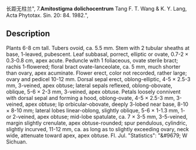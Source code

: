 长距无柱兰",
7.**Amitostigma dolichocentrum** Tang F. T. Wang & K. Y. Lang, Acta Phytotax. Sin. 20: 84. 1982.",

## Description
Plants 6-8 cm tall. Tubers ovoid, ca. 5.5 mm. Stem with 2 tubular sheaths at base, 1-leaved, pubescent. Leaf subbasal, porrect, elliptic or ovate, 0.7-2 × 0.3-0.8 cm, apex acute. Peduncle with 1 foliaceous, ovate sterile bract; rachis 1-flowered; floral bract ovate-lanceolate, ca. 5 mm, much shorter than ovary, apex acuminate. Flower erect, color not recorded, rather large; ovary and pedicel 10-12 mm. Dorsal sepal erect, oblong-elliptic, 4-5 × 2.5-3 mm, 3-veined, apex obtuse; lateral sepals reflexed, oblong-obovate, oblique, 5-6 × 2-3 mm, 3-veined, apex obtuse. Petals loosely connivent with dorsal sepal and forming a hood, oblong-ovate, 4-5 × 2.5-3 mm, 3-veined, apex obtuse; lip orbicular-obovate, deeply 3-lobed near base, 8-10 × 8-10 mm; lateral lobes linear-oblong, slightly oblique, 5-6 × 1-1.3 mm, 1- or 2-veined, apex obtuse; mid-lobe spatulate, ca. 7 × 3-5 mm, 3-5-veined, margin slightly crenulate, apex obtuse-rounded; spur pendulous, cylindric, slightly incurved, 11-12 mm, ca. as long as to slightly exceeding ovary, neck wide, attenuate toward apex, apex obtuse. Fl. Jul.
  "Statistics": "&amp;#9679; W Sichuan.
